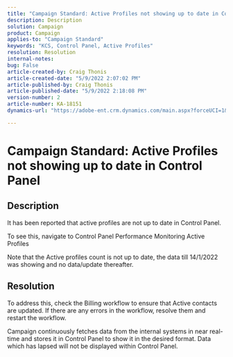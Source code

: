 ```yaml
---
title: "Campaign Standard: Active Profiles not showing up to date in Control Panel"
description: Description
solution: Campaign
product: Campaign
applies-to: "Campaign Standard"
keywords: "KCS, Control Panel, Active Profiles"
resolution: Resolution
internal-notes: 
bug: False
article-created-by: Craig Thonis
article-created-date: "5/9/2022 2:07:02 PM"
article-published-by: Craig Thonis
article-published-date: "5/9/2022 2:18:08 PM"
version-number: 2
article-number: KA-18151
dynamics-url: "https://adobe-ent.crm.dynamics.com/main.aspx?forceUCI=1&pagetype=entityrecord&etn=knowledgearticle&id=3f406c4a-a1cf-ec11-a7b5-00224809c196"

---
```

# Campaign Standard: Active Profiles not showing up to date in Control Panel

## Description


It has been reported that active profiles are not up to date in Control Panel.

To see this, navigate to Control Panel  Performance Monitoring  Active Profiles

Note that the Active profiles count is not up to date, the data till 14/1/2022 was showing and no data/update thereafter.


## Resolution


To address this, check the Billing workflow to ensure that Active contacts are updated. If there are any errors in the workflow, resolve them and restart the workflow.

Campaign continuously fetches data from the internal systems in near real-time and stores it in Control Panel to show it in the desired format. Data which has lapsed will not be displayed within Control Panel.




